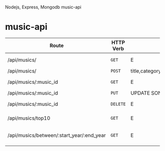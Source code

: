 Nodejs, Express, Mongodb music-api
# music-api
| Route                 | HTTP Verb           | Post Body                             | Description| 
| --- | --- | --- | --- |
| /api/musics/             | `GET`                   | E                                 | LIST ALL SONG| 
| /api/musics/             | `POST`        | title,category,country,year,group,score     | ADD SONG| 
| /api/musics/:music_id    | `GET`                   | E                                 | GET A SONG| 
| /api/musics/:music_id    | `PUT`                                                       | UPDATE SONG| 
| /api/musics/:music_id    | `DELETE`                | E                                 | DELETE SONG| 
| /api/musics/top10        | `GET`                   | E                                 | GET TOP 10 | 
| /api/musics/between/:start_year/:end_year | `GET`  | E                                 | musics between years| 